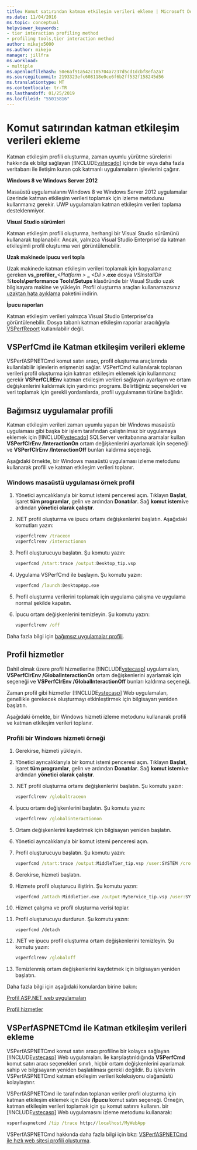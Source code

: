 ```yaml
---
title: Komut satırından katman etkileşim verileri ekleme | Microsoft Docs
ms.date: 11/04/2016
ms.topic: conceptual
helpviewer_keywords:
- tier interaction profiling method
- profiling tools,tier interaction method
author: mikejo5000
ms.author: mikejo
manager: jillfra
ms.workload:
- multiple
ms.openlocfilehash: 50e6af91a542c105704a7237d5cd1dcbf8efa2a7
ms.sourcegitcommit: 2193323efc608118e0ce6f6b2ff532f158245d56
ms.translationtype: MT
ms.contentlocale: tr-TR
ms.lasthandoff: 01/25/2019
ms.locfileid: "55015816"
---
```

# <a name="add-tier-interaction-data-from-the-command-line"></a>Komut satırından katman etkileşim verileri ekleme

Katman etkileşim profili oluşturma, zaman uyumlu yürütme sürelerini hakkında ek bilgi sağlayan [!INCLUDE[vstecado](../data-tools/includes/vstecado_md.md)] içinde bir veya daha fazla veritabanı ile iletişim kuran çok katmanlı uygulamaların işlevlerini çağırır.

**Windows 8 ve Windows Server 2012**

Masaüstü uygulamalarını Windows 8 ve Windows Server 2012 uygulamalar üzerinde katman etkileşim verileri toplamak için izleme metodunu kullanmanız gerekir. UWP uygulamaları katman etkileşim verileri toplama desteklenmiyor.

**Visual Studio sürümleri**

Katman etkileşim profili oluşturma, herhangi bir Visual Studio sürümünü kullanarak toplanabilir. Ancak, yalnızca Visual Studio Enterprise'da katman etkileşimli profil oluşturma veri görüntülenebilir.

**Uzak makinede ipucu veri topla**

Uzak makinede katman etkileşim verileri toplamak için kopyalamanız gereken **vs_profiler\_**_\<Platform >_ **\_**  _\<Dil >_**.exe** dosya _VSInstallDir %_**tools\performance Tools\Setups** klasöründe bir Visual Studio uzak bilgisayara makine ve yükleyin. Profil oluşturma araçları kullanamazsınız [uzaktan hata ayıklama](../debugger/remote-debugging.md) paketini indirin.

**İpucu raporları**

Katman etkileşim verileri yalnızca Visual Studio Enterprise'da görüntülenebilir. Dosya tabanlı katman etkileşim raporlar aracılığıyla [VSPerfReport](../profiling/vsperfreport.md) kullanılabilir değil.

## <a name="add-tier-interaction-data-with-vsperfcmd"></a>VSPerfCmd ile Katman etkileşim verileri ekleme

VSPerfASPNETCmd komut satırı aracı, profil oluşturma araçlarında kullanılabilir işlevlerin erişmenizi sağlar. VSPerfCmd kullanılarak toplanan verileri profil oluşturma için katman etkileşim eklemek için kullanmanız gerekir **VSPerfCLREnv** katman etkileşim verileri sağlayan ayarlayın ve ortam değişkenlerini kaldırmak için yardımcı programı. Belirttiğiniz seçenekleri ve veri toplamak için gerekli yordamlarda, profil uygulamanın türüne bağlıdır.

## <a name="profile-stand-alone-applications"></a>Bağımsız uygulamalar profili

Katman etkileşim verileri zaman uyumlu yapan bir Windows masaüstü uygulaması gibi başka bir işlem tarafından çalıştırılmaz bir uygulamaya eklemek için [!INCLUDE[vstecado](../data-tools/includes/vstecado_md.md)] SQLServer veritabanına aramalar kullan **VSPerfClrEnv /InteractionOn** ortam değişkenlerini ayarlamak için seçeneği ve **VSPerfClrEnv /InteractionOff** bunları kaldırma seçeneği.

Aşağıdaki örnekte, bir Windows masaüstü uygulaması izleme metodunu kullanarak profili ve katman etkileşim verileri toplanır.

### <a name="profile-a-windows-desktop-application-example"></a>Windows masaüstü uygulaması örnek profil

1. Yönetici ayrıcalıklarıyla bir komut istemi penceresi açın. Tıklayın **Başlat**, işaret **tüm programlar**, gelin ve ardından **Donatılar**. Sağ **komut istemi**ve ardından **yönetici olarak çalıştır**.

2. .NET profil oluşturma ve ipucu ortamı değişkenlerini başlatın. Aşağıdaki komutları yazın:

    ```cmd
    vsperfclrenv /traceon
    vsperfclrenv /interactionon
    ```

3. Profil oluşturucuyu başlatın. Şu komutu yazın:

    ```cmd
    vsperfcmd /start:trace /output:Desktop_tip.vsp 
    ```

4. Uygulama VSPerfCmd ile başlayın. Şu komutu yazın:

    ```cmd
    vsperfcmd /launch:DesktopApp.exe
    ```

5. Profil oluşturma verilerini toplamak için uygulama çalışma ve uygulama normal şekilde kapatın.

6. İpucu ortam değişkenlerini temizleyin. Şu komutu yazın:

    ```cmd
    vsperfclrenv /off
    ```

Daha fazla bilgi için [bağımsız uygulamalar profili](../profiling/command-line-profiling-of-stand-alone-applications.md).

## <a name="profile-services"></a>Profil hizmetler

Dahil olmak üzere profil hizmetlerine [!INCLUDE[vstecasp](../code-quality/includes/vstecasp_md.md)] uygulamaları, **VSPerfClrEnv /GlobalInteractionOn** ortam değişkenlerini ayarlamak için seçeneği ve **VSPerfClrEnv /GlobalInteractionOff** bunları kaldırma seçeneği.

Zaman profil gibi hizmetler [!INCLUDE[vstecasp](../code-quality/includes/vstecasp_md.md)] Web uygulamaları, genellikle gerekecek oluşturmayı etkinleştirmek için bilgisayarı yeniden başlatın.

Aşağıdaki örnekte, bir Windows hizmeti izleme metodunu kullanarak profili ve katman etkileşim verileri toplanır.

### <a name="profile-a-windows-service-example"></a>Profili bir Windows hizmeti örneği

1. Gerekirse, hizmeti yükleyin.

2. Yönetici ayrıcalıklarıyla bir komut istemi penceresi açın. Tıklayın **Başlat**, işaret **tüm programlar**, gelin ve ardından **Donatılar**. Sağ **komut istemi**ve ardından **yönetici olarak çalıştır**.

3. .NET profil oluşturma ortamı değişkenlerini başlatın. Şu komutu yazın:

    ```cmd
    vsperfclrenv /globaltraceon
    ```

4. İpucu ortamı değişkenlerini başlatın. Şu komutu yazın:

    ```cmd
    vsperfclrenv /globalinteractionon
    ```

5. Ortam değişkenlerini kaydetmek için bilgisayarı yeniden başlatın.

6. Yönetici ayrıcalıklarıyla bir komut istemi penceresi açın.

7. Profil oluşturucuyu başlatın. Şu komutu yazın:

    ```cmd
    vsperfcmd /start:trace /output:MiddleTier_tip.vsp /user:SYSTEM /crosssession 
    ```

8. Gerekirse, hizmeti başlatın.

9. Hizmete profil oluşturucu iliştirin. Şu komutu yazın:

    ```cmd
    vsperfcmd /attach:MiddleTier.exe /output:MyService_tip.vsp /user:SYSTEM /crosssession 
    ```

10. Hizmet çalışma ve profil oluşturma verisi toplar.

11. Profil oluşturucuyu durdurun. Şu komutu yazın:

     `vsperfcmd /detach`

12. .NET ve ipucu profil oluşturma ortam değişkenlerini temizleyin. Şu komutu yazın:

    ```cmd
    vsperfclrenv /globaloff
    ```

13. Temizlenmiş ortam değişkenlerini kaydetmek için bilgisayarı yeniden başlatın.

Daha fazla bilgi için aşağıdaki konulardan birine bakın:

[Profil ASP.NET web uygulamaları](../profiling/command-line-profiling-of-aspnet-web-applications.md)

[Profil hizmetler](../profiling/command-line-profiling-of-services.md)

## <a name="add-tier-interaction-data-with-vsperfaspnetcmd"></a>VSPerfASPNETCmd ile Katman etkileşim verileri ekleme

VSPerfASPNETCmd komut satırı aracı profiline bir kolayca sağlayan [!INCLUDE[vstecasp](../code-quality/includes/vstecasp_md.md)] Web uygulamaları. İle karşılaştırıldığında **VSPerfCmd** komut satırı aracı seçenekleri sınırlı, hiçbir ortam değişkenlerini ayarlamak sahip ve bilgisayarın yeniden başlatılması gerekli değildir. Bu işlevlerin VSPerfASPNETCmd katman etkileşim verileri koleksiyonu olağanüstü kolaylaştırır.

VSPerfASPNETCmd ile tarafından toplanan veriler profil oluşturma için katman etkileşim eklemek için Ekle **/İpucu** komut satırı seçeneği. Örneğin, katman etkileşim verileri toplamak için şu komut satırını kullanın. bir [!INCLUDE[vstecasp](../code-quality/includes/vstecasp_md.md)] Web uygulamasını izleme metodunu kullanarak:

```cmd
vsperfaspnetcmd /tip /trace http://localhost/MyWebApp
```

VSPerfASPNETCmd hakkında daha fazla bilgi için bkz: [VSPerfASPNETCmd ile hızlı web sitesi profili oluşturma](../profiling/rapid-web-site-profiling-with-vsperfaspnetcmd.md).